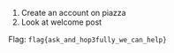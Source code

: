1. Create an account on piazza
2. Look at welcome post

Flag: `flag{ask_and_hop3fully_we_can_help}`
